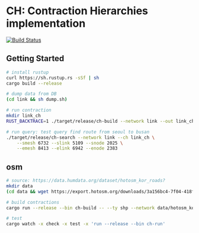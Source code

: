 # CH: Contraction Hierarchies implementation

[![Build Status](https://travis-ci.org/yjh0502/ch.svg?branch=master)](https://travis-ci.org/yjh0502/ch)

## Getting Started

```sh
# install rustup
curl https://sh.rustup.rs -sSf | sh
cargo build --release

# dump data from DB
(cd link && sh dump.sh)

# run contraction
mkdir link_ch
RUST_BACKTRACE=1 ./target/release/ch-build --network link --out link_ch/

# run query: test query find route from seoul to busan
./target/release/ch-search --network link --ch link_ch \
    --smesh 6732 --slink 5109 --snode 2025 \
    --emesh 8413 --elink 6942 --enode 2383
```

## osm

```sh
# source: https://data.humdata.org/dataset/hotosm_kor_roads?
mkdir data
(cd data && wget https://export.hotosm.org/downloads/3a156bc4-7f04-418f-818e-7b97728fd7db/hotosm_kor_roads_lines_shp.zip && unzip hotosm_kor_roads_lines_shp.zip)

# build contractions
cargo run --release --bin ch-build -- --ty shp --network data/hotosm_kor_roads_lines.shp --out link_ch3

# test
cargo watch -x check -x test -x 'run --release --bin ch-run'

```
